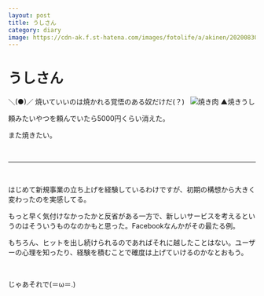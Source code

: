 ```yaml
---
layout: post
title: うしさん
category: diary
image: https://cdn-ak.f.st-hatena.com/images/fotolife/a/akinen/20200830/20200830031213.jpg
---
```


# うしさん

＼(●)／ 焼いていいのは焼かれる覚悟のある奴だけだ(？)
 
<img src="https://cdn-ak.f.st-hatena.com/images/fotolife/a/akinen/20200830/20200830031213.jpg" alt="焼き肉">
▲焼きうし

頼みたいやつを頼んでいたら5000円くらい消えた。

また焼きたい。

 

---

 

はじめて新規事業の立ち上げを経験しているわけですが、初期の構想から大きく変わったのを実感してる。

もっと早く気付けなかったかと反省がある一方で、新しいサービスを考えるというのはそういうものなのかもと思った。Facebookなんかがその最たる例。

もちろん、ヒットを出し続けられるのであればそれに越したことはない。ユーザーの心理を知ったり、経験を積むことで確度は上げていけるのかなとおもう。

 

じゃあそれで(＝ω＝.)